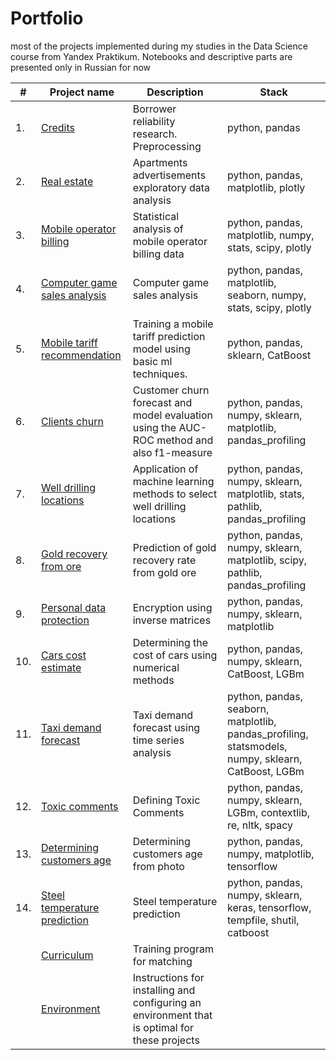 # Portfolio
most of the projects implemented during my studies in the Data Science course from Yandex Praktikum. 
Notebooks and descriptive parts are presented only in Russian for now

| #    | Project name               | Description                                                     | Stack                                                         |
| ---- | ------------------------------------------------------------ | ------------------------------------------------------------ | ------------------------------------------------------------ |
|1.| [Credits](https://github.com/KlyuchevenkoE/yandex_praktikum/tree/master/notebooks/1_preprocessing__credits) |Borrower reliability research. Preprocessing|python, pandas|
|2.| [Real estate](https://github.com/KlyuchevenkoE/yandex_praktikum/tree/master/notebooks/2_EDA__real_estate) |Apartments advertisements exploratory data analysis|python, pandas, matplotlib, plotly|
|3.| [Mobile operator billing](https://github.com/KlyuchevenkoE/yandex_praktikum/tree/master/notebooks/3_stat__billing) |Statistical analysis of mobile operator billing data|python, pandas, matplotlib, numpy, stats, scipy, plotly|
|4.| [Computer game sales analysis](https://github.com/KlyuchevenkoE/yandex_praktikum/tree/master/notebooks/4_course_progect_1__games) |Computer game sales analysis|python, pandas, matplotlib, seaborn, numpy, stats, scipy, plotly|
|5.| [Mobile tariff recommendation](https://github.com/KlyuchevenkoE/yandex_praktikum/tree/master/notebooks/5_ml_base__billing) |Training a mobile tariff prediction model using basic ml techniques.|python, pandas, sklearn, CatBoost |
|6.| [Clients churn](https://github.com/KlyuchevenkoE/yandex_praktikum/tree/master/notebooks/6_ml_teacher__bank_clients_churn) |Customer churn forecast and model evaluation using the AUC-ROC method and also f1-measure|python, pandas, numpy, sklearn, matplotlib, pandas_profiling|
|7.| [Well drilling locations](https://github.com/KlyuchevenkoE/yandex_praktikum/tree/master/notebooks/7_ml_business_oil) |Application of machine learning methods to select well drilling locations|python, pandas, numpy, sklearn, matplotlib, stats, pathlib, pandas_profiling|
|8.| [Gold recovery from ore](https://github.com/KlyuchevenkoE/yandex_praktikum/tree/master/notebooks/8_course_progect_2__industry) |Prediction of gold recovery rate from gold ore|python, pandas, numpy, sklearn, matplotlib, scipy, pathlib, pandas_profiling|
|9.| [Personal data protection](https://github.com/KlyuchevenkoE/yandex_praktikum/tree/master/notebooks/9_linear_algebra__encryption) |Encryption using inverse matrices| python, pandas, numpy, sklearn, matplotlib |
|10.| [Cars cost estimate](https://github.com/KlyuchevenkoE/yandex_praktikum/tree/master/notebooks/10_numerical_methods__cars) |Determining the cost of cars using numerical methods |python, pandas, numpy, sklearn, CatBoost, LGBm |
|11.| [Taxi demand forecast](https://github.com/KlyuchevenkoE/yandex_praktikum/tree/master/notebooks/11_time_series__taxi) | Taxi demand forecast using time series analysis|python, pandas, seaborn, matplotlib, pandas_profiling,  statsmodels, numpy, sklearn, CatBoost, LGBm |
|12.| [Toxic comments](https://github.com/KlyuchevenkoE/yandex_praktikum/tree/master/notebooks/12_ml_text__toxic_comments) |Defining Toxic Comments  |python, pandas, numpy, sklearn, LGBm, contextlib, re, nltk, spacy|
|13.| [Determining customers age](https://github.com/KlyuchevenkoE/yandex_praktikum/tree/master/notebooks/13_CV__cusomers_age) |Determining customers age from photo |python, pandas, numpy, matplotlib, tensorflow |
|14.| [Steel temperature prediction](https://github.com/KlyuchevenkoE/yandex_praktikum/tree/master/notebooks/14_final_project__industry) |Steel temperature prediction | python, pandas, numpy, sklearn, keras, tensorflow, tempfile, shutil, catboost|
| | [Curriculum](https://github.com/KlyuchevenkoE/yandex_praktikum/blob/master/%D0%9F%D1%80%D0%BE%D0%B3%D1%80%D0%B0%D0%BC%D0%BC%D0%B0%20%D0%BE%D0%B1%D1%83%D1%87%D0%B5%D0%BD%D0%B8%D1%8F_%D0%A1%D0%BF%D0%B5%D1%86%D0%B8%D0%B0%D0%BB%D0%B8%D1%81%D1%82_%D0%BF%D0%BE_Data_Science.pdf) | Training program for matching |
|  |[Environment](https://github.com/KlyuchevenkoE/yandex_praktikum/blob/master/Environment.pdf)| Instructions for installing and configuring an environment that is optimal for these projects ||

